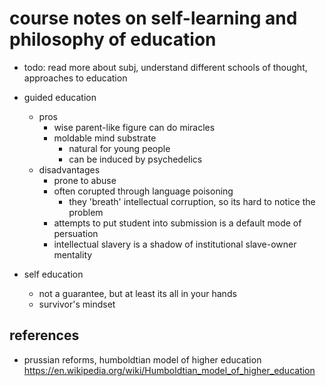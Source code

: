 # course notes on self-learning and philosophy of education

- todo: read more about subj, understand different schools of thought, approaches to education 

- guided education
  - pros
    - wise parent-like figure can do miracles
    - moldable mind substrate
      - natural for young people
      - can be induced by psychedelics
  - disadvantages
    - prone to abuse
    - often corupted through language poisoning
      - they 'breath' intellectual corruption, so its hard to notice the problem
    - attempts to put student into submission is a default mode of persuation
    - intellectual slavery is a shadow of institutional slave-owner mentality

- self education
  - not a guarantee, but at least its all in your hands
  - survivor's mindset


## references

- prussian reforms, humboldtian model of higher education https://en.wikipedia.org/wiki/Humboldtian_model_of_higher_education
